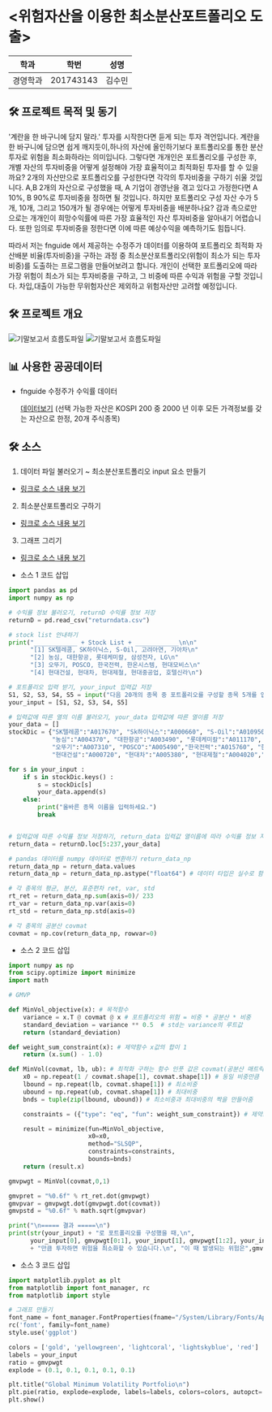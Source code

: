 <위험자산을 이용한 최소분산포트폴리오 도출>
=============
학과 | 학번 | 성명
---- | ---- | ---- 
경영학과 | 201743143 | 김수민

## 🛠 프로젝트 목적 및 동기
'계란을 한 바구니에 담지 말라.' 투자를 시작한다면 듣게 되는 투자 격언입니다. 계란을 한 바구니에 담으면 쉽게 깨지듯이,하나의 자산에 올인하기보다 포트폴리오를 통한 분산투자로 위험을 최소화하라는 의미입니다. 그렇다면 개개인은 포트폴리오를 구성한 후, 개별 자산의 투자비중을 어떻게 설정해야 가장 효율적이고 최적화된 투자를 할 수 있을까요?  2개의 자산만으로 포트폴리오를 구성한다면 각각의 투자비중을 구하기 쉬울 것입니다. A,B 2개의 자산으로 구성했을 때, A 기업이 경영난을 겪고 있다고 가정한다면 A 10%, B 90%로 투자비중을 정하면 될 것입니다. 하지만 포트폴리오 구성 자산 수가 5개, 10개, 그리고 150개가 될 경우에는 어떻게 투자비중을 배분하나요? 감과 촉으로만으로는 개개인이 희망수익률에 따른 가장 효율적인 자산 투자비중을 알아내기 어렵습니다. 또한 임의로 투자비중을 정한다면 이에 따른 예상수익을 예측하기도 힘듭니다.   

따라서 저는 fnguide 에서 제공하는 수정주가 데이터를 이용하여 포트폴리오 최적화 자산배분 비율(투자비중)을 구하는 과정 중
최소분산포트폴리오(위험이 최소가 되는 투자비중)를 도출하는 프로그램을 만들어보려고 합니다.
개인이 선택한 포트폴리오에 따라 가장 위험이 최소가 되는 투자비중을 구하고, 그 비중에 따른 수익과 위험을 구할 것입니다.
차입,대출이 가능한 무위험자산은 제외하고 위험자산만 고려할 예정입니다.

## 🛠 프로젝트 개요
![기말보고서 흐름도파일](https://github.com/09superm/python_project_2019/blob/master/흐름도1.jpeg)
![기말보고서 흐름도파일](https://github.com/09superm/python_project_2019/blob/master/흐름도2.jpeg)



## 📊 사용한 공공데이터
* fnguide 수정주가 수익률 데이터

    [데이터보기](https://github.com/09superm/python_project_2019/blob/master/returndata.csv)
    (선택 가능한 자산은 KOSPI 200 중 2000 년 이후 모든 가격정보를 갖는 자산으로 한정, 20개 주식종목)



## 🛠 소스
1. 데이터 파일 불러오기 ~ 최소분산포트폴리오 input 요소 만들기
* [링크로 소스 내용 보기](https://github.com/09superm/python_project_2019/blob/master/1.py) 

2. 최소분산포트폴리오 구하기 
* [링크로 소스 내용 보기](https://github.com/09superm/python_project_2019/blob/master/2.py) 

3. 그래프 그리기 
* [링크로 소스 내용 보기](https://github.com/09superm/python_project_2019/blob/master/3.py) 

* 소스 1 코드 삽입
~~~python
import pandas as pd
import numpy as np

# 수익률 정보 불러오기, returnD 수익률 정보 저장
returnD = pd.read_csv("returndata.csv")

# stock list 안내하기
print("____________ + Stock List + ____________\n\n"
      "[1] SK텔레콤, SK하이닉스, S-Oil, 고려아연, 기아차\n"
      "[2] 농심, 대한항공, 롯데케미칼, 삼성전자, LG\n"
      "[3] 오뚜기, POSCO, 한국전력, 한온시스템, 현대모비스\n"
      "[4] 현대건설, 현대차, 현대제철, 현대중공업, 호텔신라\n")

# 포트폴리오 입력 받기, your_input 입력값 저장
S1, S2, S3, S4, S5 = input("다음 20개의 종목 중 포트폴리오를 구성할 종목 5개를 입력하세요.(구분은 콤마)").split(",")
your_input = [S1, S2, S3, S4, S5]

# 입력값에 따른 열의 이름 불러오기, your_data 입력값에 따른 열이름 저장
your_data = []
stockDic = {"SK텔레콤":"A017670", "Sk하이닉스":"A000660", "S-Oil":"A010950", "고려아연":"A010130", "기아차":"A000270",
            "농심":"A004370", "대한항공":"A003490", "롯데케미칼":"A011170", "삼성전자":"A005930", "LG":"A003550",
            "오뚜기":"A007310", "POSCO":"A005490","한국전력":"A015760", "한온시스템":"A018880", "현대모비스":"A012330",
            "현대건설":"A000720", "현대차":"A005380", "현대제철":"A004020","현대중공업":"A009540", "호텔신라":"A008770"}

for s in your_input :
    if s in stockDic.keys() :
        s = stockDic[s]
        your_data.append(s)
    else:
        print("올바른 종목 이름을 입력하세요.")
        break


# 입력값에 따른 수익률 정보 저장하기, return_data 입력값 열이름에 따라 수익률 정보 저장
return_data = returnD.loc[5:237,your_data]

# pandas 데이터를 numpy 데이터로 변환하기 return_data_np
return_data_np = return_data.values
return_data_np = return_data_np.astype("float64") # 데이터 타입은 실수로 함

# 각 종목의 평균, 분산, 표준편차 ret, var, std
rt_ret = return_data_np.sum(axis=0)/ 233
rt_var = return_data_np.var(axis=0)
rt_std = return_data_np.std(axis=0)

# 각 종목의 공분산 covmat
covmat = np.cov(return_data_np, rowvar=0)
~~~

* 소스 2 코드 삽입
~~~python
import numpy as np
from scipy.optimize import minimize
import math

# GMVP

def MinVol_objective(x): # 목적함수
    variance = x.T @ covmat @ x # 포트폴리오의 위험 = 비중 * 공분산 * 비중
    standard_deviation = variance ** 0.5  # std는 variance의 루트값
    return (standard_deviation)

def weight_sum_constraint(x): # 제약함수 x값의 합이 1
    return (x.sum() - 1.0)

def MinVol(covmat, lb, ub): # 최적화 구하는 함수 인풋 값은 covmat(공분산 매트릭스),lb(최소비중), ub(최대비중)
    x0 = np.repeat(1 / covmat.shape[1], covmat.shape[1]) # 동일 비중만큼 줌
    lbound = np.repeat(lb, covmat.shape[1]) # 최소비중
    ubound = np.repeat(ub, covmat.shape[1]) # 최대비중
    bnds = tuple(zip(lbound, ubound)) # 최소비중과 최대비중의 짝을 만들어줌

    constraints = ({"type": "eq", "fun": weight_sum_constraint}) # 제약조건

    result = minimize(fun=MinVol_objective,
                      x0=x0,
                      method="SLSQP",
                      constraints=constraints,
                      bounds=bnds)
    return (result.x)

gmvpwgt = MinVol(covmat,0,1)

gmvpret = "%0.6f" % rt_ret.dot(gmvpwgt)
gmvpvar = gmvpwgt.dot(gmvpwgt.dot(covmat))
gmvpstd = "%0.6f" % math.sqrt(gmvpvar)

print("\n===== 결과 =====\n")
print(str(your_input) + "로 포트폴리오를 구성했을 때,\n",
      your_input[0], gmvpwgt[0:1], your_input[1], gmvpwgt[1:2], your_input[2], gmvpwgt[2:3], your_input[3], gmvpwgt[3:4],your_input[4],str(gmvpwgt[4:5])
      + "만큼 투자하면 위험을 최소화할 수 있습니다.\n", "이 때 발생되는 위험은",gmvpstd, "수익률의 평균은", str(gmvpret), "입니다.")
~~~

* 소스 3 코드 삽입
~~~python
import matplotlib.pyplot as plt
from matplotlib import font_manager, rc
from matplotlib import style

# 그래프 만들기
font_name = font_manager.FontProperties(fname="/System/Library/Fonts/AppleSDGothicNeo.ttc").get_name()
rc('font', family=font_name)
style.use('ggplot')

colors = ['gold', 'yellowgreen', 'lightcoral', 'lightskyblue', 'red']
labels = your_input
ratio = gmvpwgt
explode = (0.1, 0.1, 0.1, 0.1, 0.1)

plt.title("Global Minimum Volatility Portfolio\n")
plt.pie(ratio, explode=explode, labels=labels, colors=colors, autopct='%1.1f%%', shadow=True, startangle=90)
plt.show()
~~~
